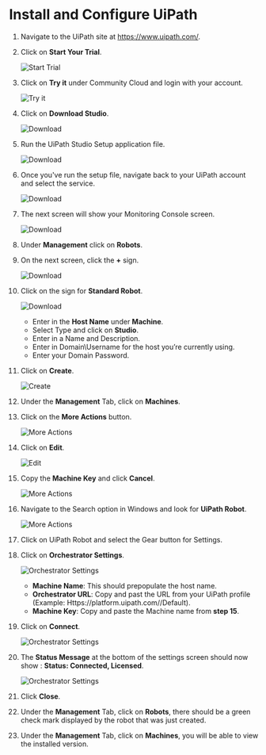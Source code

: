 [title]: # (Install and Configure UiPath)
[tags]: # (uipath)
[priority]: # (201)
# Install and Configure UiPath

1. Navigate to the UiPath site at https://www.uipath.com/.
1. Click on __Start Your Trial__.

   ![Start Trial](images/1.png)
1. Click on __Try it__ under Community Cloud and login with your account.

   ![Try it](images/2.png)
1. Click on __Download Studio__.

   ![Download](images/3.png)
1. Run the UiPath Studio Setup application file.

   ![Download](images/4.png)
1. Once you've run the setup file, navigate back to your UiPath account and select the service.

   ![Download](images/5.png)
1. The next screen will show your Monitoring Console screen.

   ![Download](images/6.png)
1. Under __Management__ click on __Robots__.
1. On the next screen, click the __+__ sign.

   ![Download](images/7.png)
1. Click on the sign for __Standard Robot__.

   ![Download](images/8.png)
   * Enter in the __Host Name__ under __Machine__.
   * Select Type and click on __Studio__.
   * Enter in a Name and Description.
   * Enter in Domain\Username for the host you’re currently using.
   * Enter your Domain Password.
1. Click on __Create__.

   ![Create](images/9.png)
1. Under the __Management__ Tab, click on __Machines__.
1. Click on the __More Actions__ button.

   ![More Actions](images/10.png)
1. Click on __Edit__.

   ![Edit](images/11.png)
1. Copy the __Machine Key__ and click  __Cancel__.

   ![More Actions](images/12.png)
1. Navigate to the Search option in Windows and look for __UiPath Robot__.

   ![More Actions](images/13.png)
1. Click on UiPath Robot and select the Gear button for Settings.
1. Click on __Orchestrator Settings__.

   ![Orchestrator Settings](images/14.png)
   * __Machine Name__: This should prepopulate the host name.
   * __Orchestrator URL__: Copy and past the URL from your UiPath profile (Example: Https://platform.uipath.com/<accountname>/Default).
   * __Machine Key__: Copy and paste the Machine name from __step 15__.
1. Click on __Connect__.

   ![Orchestrator Settings](images/15.png)
1. The __Status Message__ at the bottom of the settings screen should now show : __Status: Connected, Licensed__.

   ![Orchestrator Settings](images/16.png)
1. Click __Close__.
1. Under the __Management__ Tab, click on __Robots__, there should be a green check mark displayed by the robot that was just created.
1. Under the __Management__ Tab, click on __Machines__, you will be able to view the installed version.
